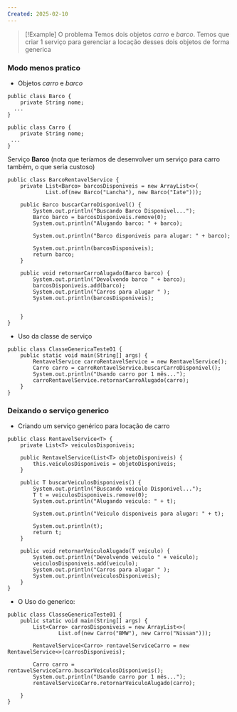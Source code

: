 ```yaml
---
Created: 2025-02-10
---
```


> [!Example] O problema
> Temos dois objetos *carro* e *barco*. Temos que criar 1 serviço para gerenciar a locação desses dois objetos de forma generica

### Modo menos pratico

- Objetos *carro* e *barco*

```
public class Barco {  
    private String nome;  
  ...
}
```

```
public class Carro {  
    private String nome;  
 ...
}
```

Serviço **Barco** (nota que teríamos de desenvolver um serviço para carro também, o que seria custoso)

```
public class BarcoRentavelService {  
    private List<Barco> barcosDisponiveis = new ArrayList<>(  
            List.of(new Barco("Lancha"), new Barco("Iate")));  
  
    public Barco buscarCarroDisponivel() {  
        System.out.println("Buscando Barco Disponivel...");  
        Barco barco = barcosDisponiveis.remove(0);  
        System.out.println("Alugando barco: " + barco);  
  
        System.out.println("Barco disponiveis para alugar: " + barco);  
  
        System.out.println(barcosDisponiveis);  
        return barco;  
    }  
  
    public void retornarCarroAlugado(Barco barco) {  
        System.out.println("Devolvendo barco " + barco);  
        barcosDisponiveis.add(barco);  
        System.out.println("Carros para alugar " );  
        System.out.println(barcosDisponiveis);  
  
  
    }  
}
```

- Uso da classe de serviço

```
public class ClasseGenericaTeste01 {  
    public static void main(String[] args) {  
        RentavelService carroRentavelService = new RentavelService();  
        Carro carro = carroRentavelService.buscarCarroDisponivel();  
        System.out.println("Usando carro por 1 mês...");  
        carroRentavelService.retornarCarroAlugado(carro);  
    }  
}
```

### Deixando o serviço generico

- Criando um serviço genérico para locação de carro 

```
public class RentavelService<T> {  
    private List<T> veiculosDisponiveis;  
  
    public RentavelService(List<T> objetoDisponiveis) {  
        this.veiculosDisponiveis = objetoDisponiveis;  
    }  
  
    public T buscarVeiculosDisponiveis() {  
        System.out.println("Buscando veiculo Disponivel...");  
        T t = veiculosDisponiveis.remove(0);  
        System.out.println("Alugando veiculo: " + t);  
  
        System.out.println("Veiculo disponiveis para alugar: " + t);  
  
        System.out.println(t);  
        return t;  
    }  
  
    public void retornarVeiculoAlugado(T veiculo) {  
        System.out.println("Devolvendo veiculo " + veiculo);  
        veiculosDisponiveis.add(veiculo);  
        System.out.println("Carros para alugar " );  
        System.out.println(veiculosDisponiveis);  
    }  
}
```

- O Uso do generico:

```
public class ClasseGenericaTeste01 {  
    public static void main(String[] args) {  
        List<Carro> carrosDisponiveis = new ArrayList<>(  
                List.of(new Carro("BMW"), new Carro("Nissan")));  
  
        RentavelService<Carro> rentavelServiceCarro = new RentavelService<>(carrosDisponiveis);  
  
        Carro carro = rentavelServiceCarro.buscarVeiculosDisponiveis();  
        System.out.println("Usando carro por 1 mês...");  
        rentavelServiceCarro.retornarVeiculoAlugado(carro);  
  
    }  
}
```